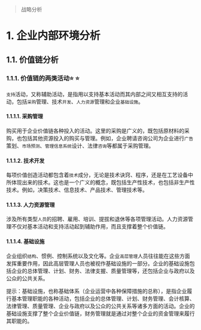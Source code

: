 >   战略分析

# 1. 企业内部环境分析

## 1.1. 价值链分析

### 1.1.1. 价值链的两类活动:star: :star: 

`支持`活动，又称辅助活动，是指用以支持基本活动而其内部之间又相互支持的活动，包括`采购`管理、技术`开发`、`人力资源`管理和企业`基础设施`。

#### 1.1.1.1. 采购管理

购买用于企业价值链各种投入的活动。这里的采购是广义的，既包括原材料的采购，也包括其他资源投入的购买与管理。例如，企业聘请咨询公司为企业进行`广告`策划、`市场预测`、`管理信息系统`设计、法律`咨询`等都属于采购管理。

#### 1.1.1.2. 技术开发

每项价值创造活动都包含着`技术`成分，无论是技术诀窍、程序，还是在工艺设备中所体现出来的技术。这也是一个广义的概念，既包括生产性技术，也包括非生产性技术。例如，决策技术、信息技术、产品技术、管理技术等。

#### 1.1.1.3. 人力资源管理

涉及所有类型`人员`的招聘、雇用、培训、提拔和退休等各项管理活动。人力资源管理不仅对基本活动和支持活动起到辅助作用，而且支撑着整个价值链。

#### 1.1.1.4. 基础设施

企业组织`结构`、惯例、控制系统以及文化等。企业`高层管理`人员往往能在这些方面发挥重要作用，因此高层管理人员也被视作基础设施的一部分。企业的基础设施包括企业的总体管理、计划、财务、法律支握、质量管理等，还包括企业与政府以及公众的公共关系。

提示：基础设施，也称基础体系（企业运营中各种保障措施的总称），是指企业履行基本管理职能的各种活动，包括企业的总体管理、计划、财务管理、会计核算、法律管理、质量管理、企业与政府以及公众的公共关系等诸多方面的活动。企业的基础设施支撑了整个企业价值链，财务管理就是通过对整个企业的资金管理来履行其职能的。
